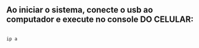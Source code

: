 
## Ao iniciar o sistema, conecte o usb ao computador e execute no console DO CELULAR:

```bash

ip a

```

